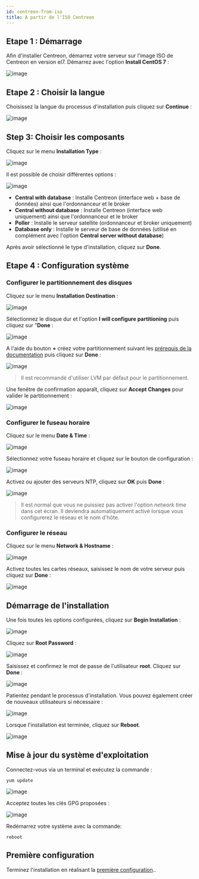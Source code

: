```yaml
---
id: centreon-from-iso
title: A partir de l'ISO Centreon
---
```


## Etape 1 : Démarrage

Afin d'installer Centreon, démarrez votre serveur sur l'image ISO de Centreon en version el7.
Démarrez avec l'option **Install CentOS 7** :

![image](../assets/installation/01_bootmenu.png)

## Etape 2 : Choisir la langue

Choisissez la langue du processus d'installation puis cliquez sur **Continue** :

![image](../assets/installation/02_select_install_lang.png)

## Step 3: Choisir les composants

Cliquez sur le menu **Installation Type** :

![image](../assets/installation/03_menu_type_install.png)

Il est possible de choisir différentes options :

![image](../assets/installation/04_form_type_install.png)

* **Central with database** : Installe Centreon (interface web + base de données) ainsi que l'ordonnanceur et le broker
* **Central without database** : Installe Centreon (interface web uniquement) ainsi que l'ordonnanceur et le broker
* **Poller** : Installe le serveur satellite (ordonnanceur et broker uniquement)
* **Database only** : Installe le serveur de base de données (utilisé en complément avec l'option **Central server without database**)

Après avoir sélectionné le type d'installation, cliquez sur **Done**.

## Etape 4 : Configuration système

### Configurer le partitionnement des disques

Cliquez sur le menu **Installation Destination** :

![image](../assets/installation/05_menu_filesystem.png)

Sélectionnez le disque dur et l'option **I will configure partitioning** puis cliquez sur "**Done** :

![image](../assets/installation/06_select_disk.png)

A l'aide du bouton **+** créez votre partitionnement suivant les
[prérequis de la documentation](prerequisites#define-disk-space) puis cliquez sur **Done** :

![image](../assets/installation/07_partitioning_filesystem.png)

> Il est recommandé d'utiliser LVM par défaut pour le partitionnement.

Une fenêtre de confirmation apparaît, cliquez sur **Accept Changes** pour valider le partitionnement :

![image](../assets/installation/08_apply_changes.png)

### Configurer le fuseau horaire

Cliquez sur le menu **Date & Time** :

![image](../assets/installation/11_menu_timezone.png)

Sélectionnez votre fuseau horaire et cliquez sur le bouton de configuration :

![image](../assets/installation/12_select_timzeone.png)

Activez ou ajouter des serveurs NTP, cliquez sur **OK** puis **Done** :

![image](../assets/installation/13_enable_ntp.png)

> Il est normal que vous ne puissiez pas activer l'option *network time* dans cet écran. Il deviendra automatiquement
> activé lorsque vous configurerez le réseau et le nom d'hôte.

### Configurer le réseau

Cliquez sur le menu **Network & Hostname** :

![image](../assets/installation/09_menu_network.png)

Activez toutes les cartes réseaux, saisissez le nom de votre serveur puis cliquez sur **Done** :

![image](../assets/installation/10_network_hostname.png)

## Démarrage de l'installation

Une fois toutes les options configurées, cliquez sur **Begin Installation** :

![image](../assets/installation/14_begin_install.png)

Cliquez sur **Root Password** :

![image](../assets/installation/15_menu_root_password.png)

Saisissez et confirmez le mot de passe de l'utilisateur **root**. Cliquez sur **Done** :

![image](../assets/installation/16_define_root_password.png)

Patientez pendant le processus d'installation. Vous pouvez également créer de nouveaux utilisateurs si nécessaire :

![image](../assets/installation/17_wait_install.png)

Lorsque l'installation est terminée, cliquez sur **Reboot**.

![image](../assets/installation/18_reboot_server.png)

## Mise à jour du système d'exploitation

Connectez-vous via un terminal et exécutez la commande :

``` shell
yum update
```

![image](../assets/installation/19_update_system.png)

Acceptez toutes les clés GPG proposées :

![image](../assets/installation/20_accept_gpg_key.png)

Redémarrez votre système avec la commande:

``` shell
reboot
```

## Première configuration

Terminez l'installation en réalisant la [première configuration](post-install.html#Web-installation)..
